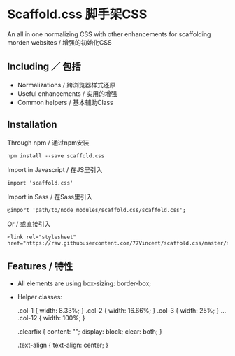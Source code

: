 # Scaffold.css 脚手架CSS
An all in one normalizing CSS with other enhancements for scaffolding morden websites / 增强的初始化CSS

## Including ／ 包括 
* Normalizations / 跨浏览器样式还原
* Useful enhancements / 实用的增强
* Common helpers / 基本辅助Class

## Installation
Through npm / 通过npm安装

    npm install --save scaffold.css
    
Import in Javascript / 在JS里引入
    
    import 'scaffold.css'

Import in Sass / 在Sass里引入

    @import 'path/to/node_modules/scaffold.css/scaffold.css';

Or / 或直接引入
    
    <link rel="stylesheet" href="https://raw.githubusercontent.com/77Vincent/scaffold.css/master/scaffold.css">

## Features / 特性

* All elements are using box-sizing: border-box;

* Helper classes:

    .col-1 { width: 8.33%; }
    .col-2 { width: 16.66%; }
    .col-3 { width: 25%; }
    ...
    .col-12 { width: 100%; }

    .clearfix {
        content: "";
        display: block;
        clear: both;
    }

    .text-align {
        text-align: center;
    }

